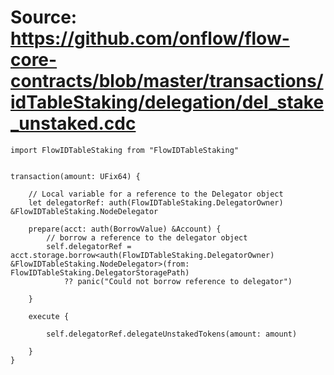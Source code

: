 # Source: https://github.com/onflow/flow-core-contracts/blob/master/transactions/idTableStaking/delegation/del_stake_unstaked.cdc

```
import FlowIDTableStaking from "FlowIDTableStaking"


transaction(amount: UFix64) {

    // Local variable for a reference to the Delegator object
    let delegatorRef: auth(FlowIDTableStaking.DelegatorOwner) &FlowIDTableStaking.NodeDelegator

    prepare(acct: auth(BorrowValue) &Account) {
        // borrow a reference to the delegator object
        self.delegatorRef = acct.storage.borrow<auth(FlowIDTableStaking.DelegatorOwner) &FlowIDTableStaking.NodeDelegator>(from: FlowIDTableStaking.DelegatorStoragePath)
            ?? panic("Could not borrow reference to delegator")

    }

    execute {

        self.delegatorRef.delegateUnstakedTokens(amount: amount)

    }
}
```